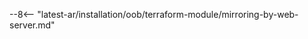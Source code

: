 [wallarm-for-traffic-mirrored-by-server-terraform-img]: ../../../../images/waf-installation/aws/terraform/wallarm-for-mirrored-traffic.png

--8<-- "latest-ar/installation/oob/terraform-module/mirroring-by-web-server.md"